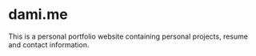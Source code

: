 # dami.me
This is a personal portfolio website containing personal projects, resume and contact information.

